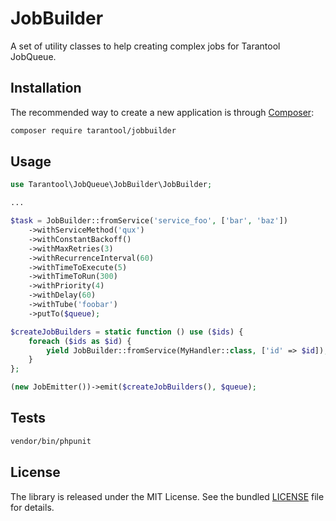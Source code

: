 # JobBuilder

A set of utility classes to help creating complex jobs for Tarantool JobQueue.


## Installation

The recommended way to create a new application is through [Composer](http://getcomposer.org):

```sh
composer require tarantool/jobbuilder
```


## Usage

```php
use Tarantool\JobQueue\JobBuilder\JobBuilder;

...

$task = JobBuilder::fromService('service_foo', ['bar', 'baz'])
    ->withServiceMethod('qux')
    ->withConstantBackoff()
    ->withMaxRetries(3)
    ->withRecurrenceInterval(60)
    ->withTimeToExecute(5)
    ->withTimeToRun(300)
    ->withPriority(4)
    ->withDelay(60)
    ->withTube('foobar')
    ->putTo($queue);
```

```php
$createJobBuilders = static function () use ($ids) {
    foreach ($ids as $id) {
        yield JobBuilder::fromService(MyHandler::class, ['id' => $id]);
    }
};

(new JobEmitter())->emit($createJobBuilders(), $queue);
```

## Tests

```bash
vendor/bin/phpunit
```


## License

The library is released under the MIT License. See the bundled [LICENSE](LICENSE) file for details.
